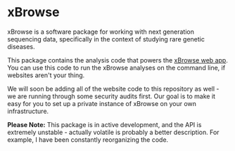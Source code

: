
xBrowse
=======

xBrowse is a software package for working with next generation sequencing data,
specifically in the context of studying rare genetic diseases.

This package contains the analysis code that powers the [xBrowse web app](http://atgu.mgh.harvard.edu/xbrowse).
You can use this code to run the xBrowse analyses on the command line, if websites aren't your thing.

We will soon be adding all of the website code to this repository as well -
we are running through some security audits first.
Our goal is to make it easy for you to set up a private instance of xBrowse on your own infrastructure.

**Please Note:** This package is in active development, and the API is extremely unstable -
actually volatile is probably a better description.
For example, I have been constantly reorganizing the code.